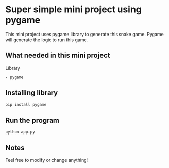 # Super simple mini project using pygame

This mini project uses pygame library to generate this snake game.
Pygame will generate the logic to run this game.

## What needed in this mini project

Library
```bash
- pygame
```

## Installing library

```bash
pip install pygame
```

## Run the program

```bash
python app.py
```

## Notes

Feel free to modify or change anything!